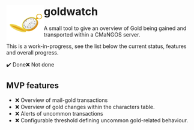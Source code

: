 # <img align="left" width="100" height="100" src="./docs/assets/goldwatch.png">

#  goldwatch

A small tool to give an overview of Gold being gained and transported within a CMaNGOS server.





This is a work-in-progress, see the list below the current status, features and overall progress.



:heavy_check_mark: Done​ :x: Not done​

## MVP features

* :x: Overview of mail-gold transactions
* :x: Overview of gold changes within the characters table.
* :x: Alerts of uncommon transactions
* :x: Configurable threshold defining uncommon gold-related behaviour.